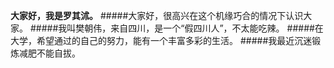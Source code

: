 **大家好，我是罗其沭。**
#####大家好，很高兴在这个机缘巧合的情况下认识大家。
#####我叫樊朝伟，来自四川，是一个“假四川人”，不太能吃辣。
#####在大学，希望通过的自己的努力，能有一个丰富多彩的生活。
#####我最近沉迷锻炼减肥不能自拔。



